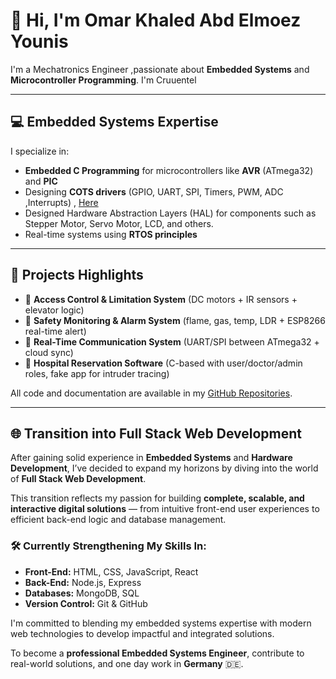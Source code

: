 # 👋 Hi, I'm Omar Khaled Abd Elmoez Younis

 I'm a Mechatronics Engineer ,passionate about **Embedded Systems** and **Microcontroller Programming**.
 I'm Cruuentel

---

## 💻 Embedded Systems Expertise

I specialize in:

- **Embedded C Programming** for microcontrollers like **AVR** (ATmega32) and **PIC**
- Designing **COTS drivers** (GPIO, UART, SPI, Timers, PWM, ADC ,Interrupts) , [Here](https://github.com/OmarKhaled-00/AVR_COTS/tree/main/MCAL)
- Designed Hardware Abstraction Layers (HAL) for components such as Stepper Motor, Servo Motor, LCD, and others. 
- Real-time systems using **RTOS principles**

---

## 📁 Projects Highlights

- 🔐 **Access Control & Limitation System** (DC motors + IR sensors + elevator logic)
- 🚨 **Safety Monitoring & Alarm System** (flame, gas, temp, LDR + ESP8266 real-time alert)
- 📡 **Real-Time Communication System** (UART/SPI between ATmega32 + cloud sync)
- 🏥 **Hospital Reservation Software** (C-based with user/doctor/admin roles, fake app for intruder tracing)

All code and documentation are available in my [GitHub Repositories](https://github.com/OmarKhaledYounis?tab=repositories).

---

## 🌐 Transition into Full Stack Web Development

After gaining solid experience in **Embedded Systems** and **Hardware Development**, I’ve decided to expand my horizons by diving into the world of **Full Stack Web Development**.

This transition reflects my passion for building **complete, scalable, and interactive digital solutions** — from intuitive front-end user experiences to efficient back-end logic and database management.

### 🛠️ Currently Strengthening My Skills In:

- **Front-End:** HTML, CSS, JavaScript, React  
- **Back-End:** Node.js, Express  
- **Databases:** MongoDB, SQL  
- **Version Control:** Git & GitHub

I'm committed to blending my embedded systems expertise with modern web technologies to develop impactful and integrated solutions.


To become a **professional Embedded Systems Engineer**, contribute to real-world solutions, and one day work in **Germany** 🇩🇪.

